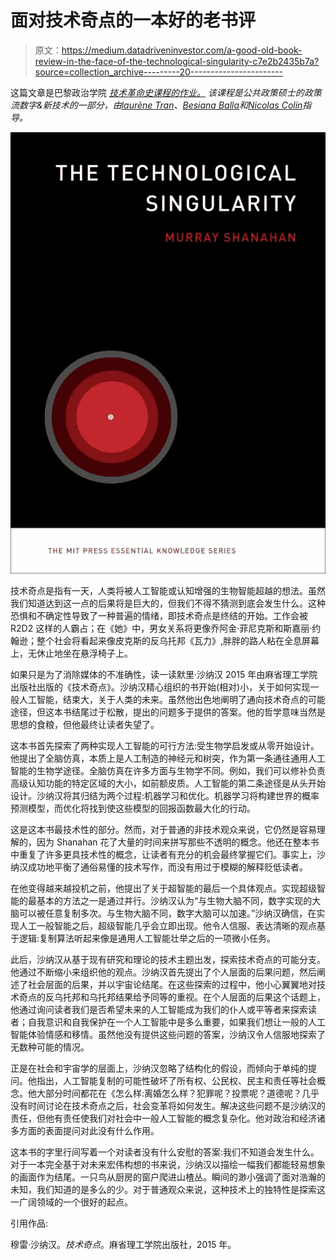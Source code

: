 # 面对技术奇点的一本好的老书评

> 原文：<https://medium.datadriveninvestor.com/a-good-old-book-review-in-the-face-of-the-technological-singularity-c7e2b2435b7a?source=collection_archive---------20----------------------->

这篇文章是巴黎政治学院 [*技术革命史课程的作业。*](http://formation.sciences-po.fr/enseignement/2018/KAFP/3315) *该课程是公共政策硕士的政策流数字&新技术的一部分，由*[*laurène Tran*](https://medium.com/u/31b76182111a?source=post_page-----c7e2b2435b7a--------------------------------)*、*[*Besiana Balla*](https://medium.com/u/b57c90a0ecbd?source=post_page-----c7e2b2435b7a--------------------------------)*和*[*Nicolas Colin*](https://medium.com/u/c842401c1ec4?source=post_page-----c7e2b2435b7a--------------------------------)*指导。*

![](img/9c09316df8617a600823dfe172bd03fe.png)

技术奇点是指有一天，人类将被人工智能或认知增强的生物智能超越的想法。虽然我们知道达到这一点的后果将是巨大的，但我们不得不猜测到底会发生什么。这种恐惧和不确定性导致了一种普遍的情绪，即技术奇点是终结的开始。工作会被 R2D2 这样的人霸占；在《她》中，男女关系将更像乔阿金·菲尼克斯和斯嘉丽·约翰逊；整个社会将看起来像皮克斯的反乌托邦《瓦力》,胖胖的路人粘在全息屏幕上，无休止地坐在悬浮椅子上。

如果只是为了消除媒体的不准确性，读一读默里·沙纳汉 2015 年由麻省理工学院出版社出版的《技术奇点》。沙纳汉精心组织的书开始(相对)小，关于如何实现一般人工智能，结束大，关于人类的未来。虽然他出色地阐明了通向技术奇点的可能途径，但这本书结尾过于松散，提出的问题多于提供的答案。他的哲学意味当然是思想的食粮，但他最终让读者失望了。

这本书首先探索了两种实现人工智能的可行方法:受生物学启发或从零开始设计。他提出了全脑仿真，本质上是人工制造的神经元和树突，作为第一条通往通用人工智能的生物学途径。全脑仿真在许多方面与生物学不同。例如，我们可以修补负责高级认知功能的特定区域的大小，如前额皮质。人工智能的第二条途径是从头开始设计。沙纳汉将其归结为两个过程:机器学习和优化。机器学习将构建世界的概率预测模型，而优化将找到使这些模型的回报函数最大化的行动。

这是这本书最技术性的部分。然而，对于普通的非技术观众来说，它仍然是容易理解的，因为 Shanahan 花了大量的时间来拼写那些不透明的概念。他还在整本书中重复了许多更具技术性的概念，让读者有充分的机会最终掌握它们。事实上，沙纳汉成功地平衡了通俗易懂的技术写作，而没有用过于模糊的解释贬低读者。

在他变得越来越投机之前，他提出了关于超智能的最后一个具体观点。实现超级智能的最基本的方法之一是通过并行。沙纳汉认为“与生物大脑不同，数字实现的大脑可以被任意复制多次。与生物大脑不同，数字大脑可以加速。”沙纳汉确信，在实现人工一般智能之后，超级智能几乎会立即出现。他令人信服、表达清晰的观点基于逻辑:复制算法听起来像是通用人工智能壮举之后的一项微小任务。

此后，沙纳汉从基于现有研究和理论的技术主题出发，探索技术奇点的可能分支。他通过不断缩小来组织他的观点。沙纳汉首先提出了个人层面的后果问题，然后阐述了社会层面的后果，并以宇宙论结尾。在这些探索的过程中，他小心翼翼地对技术奇点的反乌托邦和乌托邦结果给予同等的重视。在个人层面的后果这个话题上，他通过询问读者我们是否希望未来的人工智能成为我们的仆人或平等者来探索读者；自我意识和自我保护在一个人工智能中是多么重要，如果我们想让一般的人工智能体验情感和移情。虽然他没有提供这些问题的答案，沙纳汉令人信服地探索了无数种可能的情况。

正是在社会和宇宙学的层面上，沙纳汉忽略了结构化的假设，而倾向于单纯的提问。他指出，人工智能复制的可能性破坏了所有权、公民权、民主和责任等社会概念。他大部分时间都花在《怎么样:离婚怎么样？犯罪呢？投票呢？道德呢？几乎没有时间讨论在技术奇点之后，社会变革将如何发生。解决这些问题不是沙纳汉的责任，但他有责任使我们对社会中一般人工智能的概念复杂化。他对政治和经济诸多方面的表面提问对此没有什么作用。

这本书的字里行间写着一个对读者没有什么安慰的答案:我们不知道会发生什么。对于一本完全基于对未来宏伟构想的书来说，沙纳汉以描绘一幅我们都能轻易想象的画面作为结尾。一只鸟从厨房的窗户爬进山楂丛。瞬间的渺小强调了面对浩瀚的未知，我们知道的是多么的少。对于普通观众来说，这种技术上的独特性是探索这一广阔领域的一个很好的起点。

引用作品:

穆雷·沙纳汉。*技术奇点*。麻省理工学院出版社，2015 年。